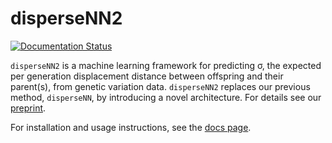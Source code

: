 # disperseNN2

[![Documentation Status](https://readthedocs.org/projects/dispersenn2/badge/?version=latest)](https://dispersenn2.readthedocs.io/en/latest/?badge=latest)

`disperseNN2` is a machine learning framework for predicting &#963;, the expected per generation displacement distance between offspring and their parent(s), from genetic variation data.
`disperseNN2` replaces our previous method, `disperseNN`, by introducing
a novel architecture. For details see our [preprint]([LINK](https://www.biorxiv.org/content/10.1101/2023.07.30.551115v1)).

For installation and usage instructions, see the [docs page](https://dispersenn2.readthedocs.io/en/latest/).
